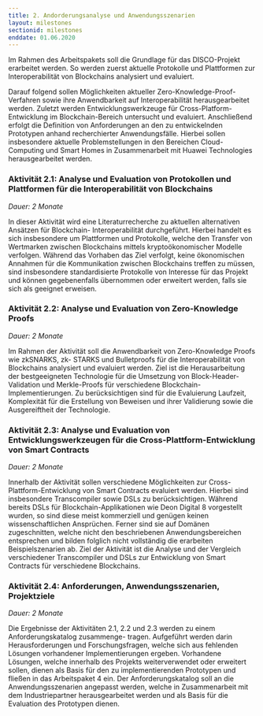 ```yaml
---
title: 2. Andorderungsanalyse und Anwendungsszenarien
layout: milestones
sectionid: milestones
enddate: 01.06.2020
---
```


Im Rahmen des Arbeitspakets soll die Grundlage für das DISCO-Projekt erarbeitet werden. So werden
zuerst aktuelle Protokolle und Plattformen zur Interoperabilität von Blockchains analysiert und evaluiert.

<!--more-->

Darauf folgend sollen Möglichkeiten aktueller Zero-Knowledge-Proof-Verfahren sowie ihre Anwendbarkeit
auf Interoperabilität herausgearbeitet werden. Zuletzt werden Entwicklungswerkzeuge für Cross-Platform-
Entwicklung im Blockchain-Bereich untersucht und evaluiert. Anschließend erfolgt die Definition von Anforderungen an den zu entwickelnden Prototypen anhand recherchierter Anwendungsfälle. Hierbei sollen insbesondere aktuelle Problemstellungen in den Bereichen Cloud-Computing und Smart Homes in
Zusammenarbeit mit Huawei Technologies herausgearbeitet werden.

### Aktivität 2.1: Analyse und Evaluation von Protokollen und Plattformen für die Interoperabilität von Blockchains

_Dauer: 2 Monate_

In dieser Aktivität wird eine Literaturrecherche zu aktuellen alternativen Ansätzen für Blockchain-
Interoperabilität durchgeführt. Hierbei handelt es sich insbesondere um Plattformen und Protokolle,
welche den Transfer von Wertmarken zwischen Blockchains mittels kryptoökonomischer Modelle verfolgen.
Während das Vorhaben das Ziel verfolgt, keine ökonomischen Annahmen für die Kommunikation zwischen
Blockchains treffen zu müssen, sind insbesondere standardisierte Protokolle von Interesse für das Projekt
und können gegebenenfalls übernommen oder erweitert werden, falls sie sich als geeignet erweisen.

### Aktivität 2.2: Analyse und Evaluation von Zero-Knowledge Proofs

_Dauer: 2 Monate_

Im Rahmen der Aktivität soll die Anwendbarkeit von Zero-Knowledge Proofs wie zkSNARKS, zk-
STARKS und Bulletproofs für die Interoperabilität von Blockchains analysiert und evaluiert werden. Ziel ist
die Herausarbeitung der bestgeeigneten Technologie für die Umsetzung von Block-Header-Validation und
Merkle-Proofs für verschiedene Blockchain-Implementierungen. Zu berücksichtigen sind für die Evaluierung
Laufzeit, Komplexität für die Erstellung von Beweisen und ihrer Validierung sowie die Ausgereiftheit der
Technologie.

### Aktivität 2.3: Analyse und Evaluation von Entwicklungswerkzeugen für die Cross-Plattform-Entwicklung von Smart Contracts

_Dauer: 2 Monate_

Innerhalb der Aktivität sollen verschiedene Möglichkeiten zur Cross-Plattform-Entwicklung von Smart
Contracts evaluiert werden. Hierbei sind insbesondere Transcompiler sowie DSLs zu berücksichtigen.
Während bereits DSLs für Blockchain-Applikationen wie Deon Digital 8 vorgestellt wurden, so sind diese
meist kommerziell und genügen keinen wissenschaftlichen Ansprüchen. Ferner sind sie auf Domänen
zugeschnitten, welche nicht den beschriebenen Anwendungsbereichen entsprechen und bilden folglich
nicht vollständig die erarbeiten Beispielszenarien ab. Ziel der Aktivität ist die Analyse und der Vergleich
verschiedener Transcompiler und DSLs zur Entwicklung von Smart Contracts für verschiedene Blockchains.

### Aktivität 2.4: Anforderungen, Anwendungsszenarien, Projektziele

_Dauer: 2 Monate_

Die Ergebnisse der Aktivitäten 2.1, 2.2 und 2.3 werden zu einem Anforderungskatalog zusammenge-
tragen. Aufgeführt werden darin Herausforderungen und Forschungsfragen, welche sich aus fehlenden
Lösungen vorhandener Implementierungen ergeben. Vorhandene Lösungen, welche innerhalb des Projekts
weiterverwendet oder erweitert sollen, dienen als Basis für den zu implementierenden Prototypen und
fließen in das Arbeitspaket 4 ein. Der Anforderungskatalog soll an die Anwendungsszenarien angepasst
werden, welche in Zusammenarbeit mit dem Industriepartner herausgearbeitet werden und als Basis für
die Evaluation des Prototypen dienen.